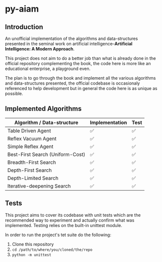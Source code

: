 # py-aiam

## Introduction

An unofficial implementation of the algorithms and data-structures presented in the seminal work on 
artificial intelligence–**Artificial Intelligence: A Modern Approach**.

This project does not aim to do a better job than what is already done in the official repository
complementing the book, the code here is more like an educational enterprise, a playground even.

The plan is to go through the book and implement all the various algorithms and data-structures presented,
the official codebase is occasionaly referenced to help development 
but in general the code here is as unique as possible.

## Implemented Algorithms

| Algorithm / Data-structure          | Implementation | Test                |
| ----------------------------------- | -------------- | ------------------- |
| Table Driven Agent                  | ✅             | ✅                 |
| Reflex Vacuum Agent                 | ✅             | ✅                 |
| Simple Reflex Agent                 | ✅             | ✅                 |
| Best-First Search (Uniform-Cost)    | ✅             | ✅                 |
| Breadth-First Search                | ✅             | ✅                 |
| Depth-First Search                  | ✅             | ✅                 |
| Depth-Limited Search                | ✅             | ✅                 |
| Iterative-deepening Search          | ✅             | ✅                 |

## Tests
This project aims to cover its codebase with unit tests which are the recommended way to experiment and 
actually confirm what was implemented. Testing relies on the built-in unittest module.

In order to run the project's tet suite do the following:

1. Clone this repository
2. `cd /path/to/where/you/cloned/the/repo`
3. `python -m unittest`